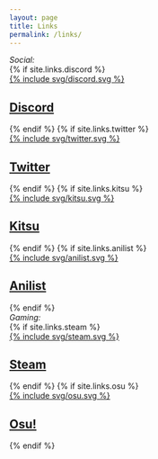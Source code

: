 ```yaml
---
layout: page
title: Links
permalink: /links/
---
```


<div class="container-fluid border border-rounded pt-3 px-3">
    <div class="row border-bottom pb-2">
        <i class = "h3">Social:</i>
    </div>
    <div class="row py-3">
    {% if site.links.discord %}
        <div class="col-6 col-lg-3 py-2">
            <a href="#discordLink" id="discordLink" class="d-flex text-decoration-none" onclick="copyToClipboard('{{ site.links.discord }}');">
                <div class="d-flex mx-auto my-auto">
                    {% include svg/discord.svg %}
                    <h2 class="display-6 my-auto ms-3">
                        Discord
                    </h2>
                </div>
            </a>
        </div>
    {% endif %}
    {% if site.links.twitter %}
        <div class="col-6 col-lg-3 py-2">
            <a href="https://www.twitter.com/{{ site.links.twitter }}/" class="d-flex text-decoration-none" target="_blank" rel="noreferrer noopener">
                <div class="d-flex mx-auto my-auto">
                    {% include svg/twitter.svg %}
                    <h2 class="display-6 my-auto ms-3">
                        Twitter
                    </h2>
                </div>
            </a>
        </div>
    {% endif %}
    {% if site.links.kitsu %}
        <div class="col-6 col-lg-3 py-2">
            <a href="https://kitsu.io/users/{{ site.links.kitsu }}/" class="d-flex text-decoration-none" target="_blank" rel="noreferrer noopener">
                <div class="d-flex mx-auto my-auto">
                    {% include svg/kitsu.svg %}
                    <h2 class="display-6 my-auto ms-3">
                        Kitsu
                    </h2>
                </div>
            </a>
        </div>
    {% endif %}
    {% if site.links.anilist %}
        <div class="col-6 col-lg-3 py-2">
            <a href="https://anilist.co/user/{{ site.links.anilist }}/" class="d-flex text-decoration-none" target="_blank" rel="noreferrer noopener">
                <div class="d-flex mx-auto my-auto">
                    {% include svg/anilist.svg %}
                    <h2 class="display-6 my-auto ms-3">
                        Anilist
                    </h2>
                </div>
            </a>
        </div>
    {% endif %}
    </div>
</div>

<div class="container-fluid border border-rounded pt-3 px-3">
    <div class="row border-bottom pb-2">
        <i class = "h3">Gaming:</i>
    </div>
    <div class="row py-3">
    {% if site.links.steam %}
        <div class="col-6 col-lg-3 py-2">
            <a href="https://steamcommunity.com/id/{{ site.links.steam }}/" class="d-flex text-decoration-none" target="_blank" rel="noreferrer noopener">
                <div class="d-flex mx-auto my-auto">
                    {% include svg/steam.svg %}
                    <h2 class="display-6 my-auto ms-3">
                        Steam
                    </h2>
                </div>
            </a>
        </div>
    {% endif %}
    {% if site.links.osu %}
        <div class="col-6 col-lg-3 py-2">
            <a href="https://osu.ppy.sh/users/{{ site.links.osu }}/" class="d-flex text-decoration-none" target="_blank" rel="noreferrer noopener">
                <div class="d-flex mx-auto my-auto">
                    {% include svg/osu.svg %}
                    <h2 class="display-6 my-auto ms-3">
                        Osu!
                    </h2>
                </div>
            </a>
        </div>
    {% endif %}
    </div>
</div>